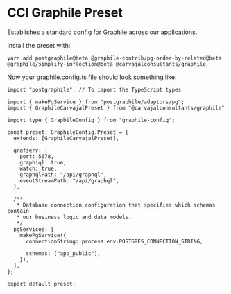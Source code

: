 # CCI Graphile Preset

Establishes a standard config for Graphile across our applications.

Install the preset with:

```
yarn add postgraphile@beta @graphile-contrib/pg-order-by-related@beta @graphile/simplify-inflection@beta @carvajalconsultants/graphile
```

Now your graphile.config.ts file should look something like:

```
import "postgraphile"; // To import the TypeScript types

import { makePgService } from "postgraphile/adaptors/pg";
import { GraphileCarvajalPreset } from "@carvajalconsultants/graphile"

import type { GraphileConfig } from "graphile-config";

const preset: GraphileConfig.Preset = {
  extends: [GraphileCarvajalPreset],

  grafserv: {
    port: 5678,
    graphiql: true,
    watch: true,
    graphqlPath: "/api/graphql",
    eventStreamPath: "/api/graphql",
  },

  /**
   * Database connection configuration that specifies which schemas contain
   * our business logic and data models.
   */
  pgServices: [
    makePgService({
      connectionString: process.env.POSTGRES_CONNECTION_STRING,

      schemas: ["app_public"],
    }),
  ],
};

export default preset;
```

